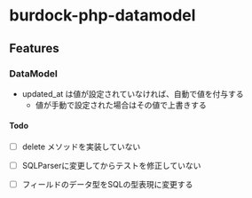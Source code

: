 # burdock-php-datamodel

## Features

### DataModel

* updated_at は値が設定されていなければ、自動で値を付与する
  * 値が手動で設定された場合はその値で上書きする

#### Todo

* [ ] delete メソッドを実装していない
* [ ] SQLParserに変更してからテストを修正していない
* [ ] フィールドのデータ型をSQLの型表現に変更する

